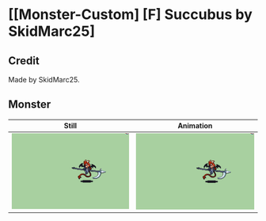 # [\[Monster-Custom\] \[F\] Succubus by SkidMarc25]

## Credit

Made by SkidMarc25.

## Monster

| Still | Animation |
| :---: | :-------: |
| ![Monster still](./Monster_000.png) | ![Monster animation](./Monster.gif) |
